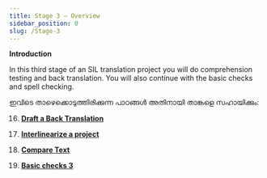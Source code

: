 ```yaml
---
title: Stage 3 – Overview
sidebar_position: 0
slug: /Stage-3
---
```




**Introduction**


In this third stage of an SIL translation project you will do comprehension testing and back translation. You will also continue with the basic checks and spell checking.


ഇവിടെ താഴെക്കൊടുത്തിരിക്കുന്ന പാഠങ്ങൾ അതിനായി താങ്കളെ സഹായിക്കും:


 16.  [**Draft a Back Translation**](/16.BT1)


 17.  [**Interlinearize a project**](/17.BT2)


 18.  [**Compare Text**](/18.CT)


 19.  [**Basic checks 3**](/19.BC3)

